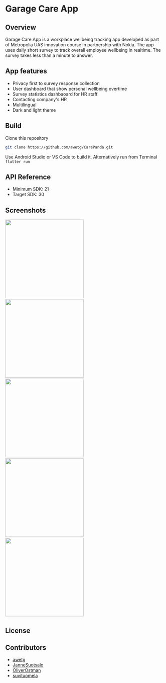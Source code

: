 # Garage Care App

## Overview

Garage Care App is a workplace wellbeing tracking app developed as part of Metropolia UAS innovation course in partnership with Nokia.
The app uses daily short survey to track overall employee wellbeing in realtime. The survey takes less than a minute to answer.

## App features

- Privacy first to survey response collection
- User dashboard that show personal wellbeing overtime
- Survey statistics dashbaoard for HR staff
- Contacting company's HR
- Multilingual
- Dark and light theme

## Build

Clone this repository

```bash
git clone https://github.com/awetg/CarePanda.git
```

Use Android Studio or VS Code to build it.
Alternatively run from Terminal
`flutter run`

## API Reference

- Minimum SDK: 21
- Target SDK: 30

## Screenshots

<img width="250" src="https://user-images.githubusercontent.com/32410448/100811436-8dfb5500-3432-11eb-9384-1538d2d84044.jpg">&nbsp;
<img width="250" src="https://user-images.githubusercontent.com/32410448/100811490-abc8ba00-3432-11eb-8693-c3ca74a48fd2.jpg">&nbsp;
<img width="250" src="https://user-images.githubusercontent.com/32410448/100811548-c69b2e80-3432-11eb-8eb7-09cb63bc95f8.jpg">&nbsp;
<img width="250" src="https://user-images.githubusercontent.com/32410448/100811606-eb8fa180-3432-11eb-93cb-f42764493c96.jpg">&nbsp;
<img width="250" src="https://user-images.githubusercontent.com/32410448/100811666-0b26ca00-3433-11eb-86c1-9f12447a375d.jpg">&nbsp;

## License

## Contributors

- [awetg](https://github.com/awetg)
- [JanneSuotsalo](https://github.com/JanneSuotsalo)
- [OliverOstman](https://github.com/OliverOstman)
- [suvituomela](https://github.com/suvituomela)
